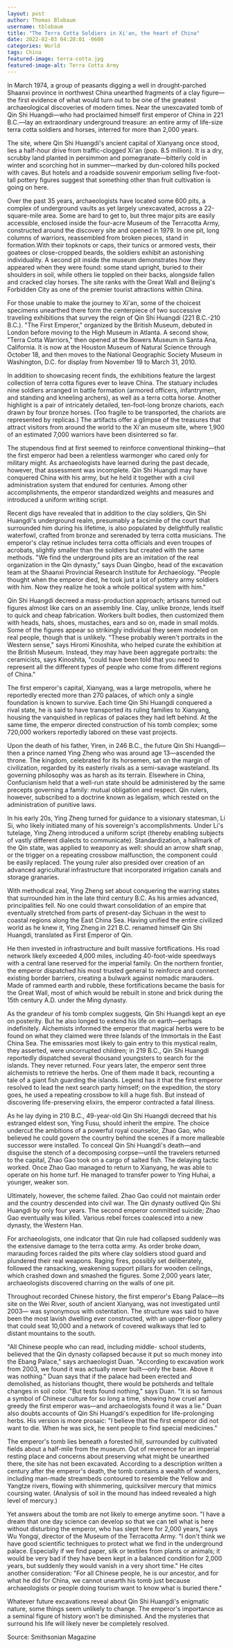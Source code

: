 ```yaml
---
layout: post 
author: Thomas Blobaum
username: tblobaum  
title: "The Terra Cotta Soldiers in Xi'an, the heart of China"
date: 2022-02-03 04:20:01 -0600
categories: World
tags: China 
featured-image: terra-cotta.jpg
featured-image-alt: Terra Cotta Army  
---
```

In March 1974, a group of peasants digging a well in drought-parched Shaanxi province in northwest China unearthed fragments of a clay figure—the first evidence of what would turn out to be one of the greatest archaeological discoveries of modern times. Near the unexcavated tomb of Qin Shi Huangdi—who had proclaimed himself first emperor of China in 221 B.C.—lay an extraordinary underground treasure: an entire army of life-size terra cotta soldiers and horses, interred for more than 2,000 years.

The site, where Qin Shi Huangdi's ancient capital of Xianyang once stood, lies a half-hour drive from traffic-clogged Xi'an (pop. 8.5 million). It is a dry, scrubby land planted in persimmon and pomegranate—bitterly cold in winter and scorching hot in summer—marked by dun-colored hills pocked with caves. But hotels and a roadside souvenir emporium selling five-foot-tall pottery figures suggest that something other than fruit cultivation is going on here.

Over the past 35 years, archaeologists have located some 600 pits, a complex of underground vaults as yet largely unexcavated, across a 22-square-mile area. Some are hard to get to, but three major pits are easily accessible, enclosed inside the four-acre Museum of the Terracotta Army, constructed around the discovery site and opened in 1979. In one pit, long columns of warriors, reassembled from broken pieces, stand in formation.With their topknots or caps, their tunics or armored vests, their goatees or close-cropped beards, the soldiers exhibit an astonishing individuality. A second pit inside the museum demonstrates how they appeared when they were found: some stand upright, buried to their shoulders in soil, while others lie toppled on their backs, alongside fallen and cracked clay horses. The site ranks with the Great Wall and Beijing's Forbidden City as one of the premier tourist attractions within China.

For those unable to make the journey to Xi'an, some of the choicest specimens unearthed there form the centerpiece of two successive traveling exhibitions that survey the reign of Qin Shi Huangdi (221 B.C.-210 B.C.). "The First Emperor," organized by the British Museum, debuted in London before moving to the High Museum in Atlanta. A second show, "Terra Cotta Warriors," then opened at the Bowers Museum in Santa Ana, California. It is now at the Houston Museum of Natural Science through October 18, and then moves to the National Geographic Society Museum in Washington, D.C. for display from November 19 to March 31, 2010.

In addition to showcasing recent finds, the exhibitions feature the largest collection of terra cotta figures ever to leave China. The statuary includes nine soldiers arranged in battle formation (armored officers, infantrymen, and standing and kneeling archers), as well as a terra cotta horse. Another highlight is a pair of intricately detailed, ten-foot-long bronze chariots, each drawn by four bronze horses. (Too fragile to be transported, the chariots are represented by replicas.) The artifacts offer a glimpse of the treasures that attract visitors from around the world to the Xi'an museum site, where 1,900 of an estimated 7,000 warriors have been disinterred so far.

The stupendous find at first seemed to reinforce conventional thinking—that the first emperor had been a relentless warmonger who cared only for military might. As archaeologists have learned during the past decade, however, that assessment was incomplete. Qin Shi Huangdi may have conquered China with his army, but he held it together with a civil administration system that endured for centuries. Among other accomplishments, the emperor standardized weights and measures and introduced a uniform writing script.

Recent digs have revealed that in addition to the clay soldiers, Qin Shi Huangdi's underground realm, presumably a facsimile of the court that surrounded him during his lifetime, is also populated by delightfully realistic waterfowl, crafted from bronze and serenaded by terra cotta musicians. The emperor's clay retinue includes terra cotta officials and even troupes of acrobats, slightly smaller than the soldiers but created with the same methods. "We find the underground pits are an imitation of the real organization in the Qin dynasty," says Duan Qingbo, head of the excavation team at the Shaanxi Provincial Research Institute for Archaeology. "People thought when the emperor died, he took just a lot of pottery army soldiers with him. Now they realize he took a whole political system with him."

Qin Shi Huangdi decreed a mass-production approach; artisans turned out figures almost like cars on an assembly line. Clay, unlike bronze, lends itself to quick and cheap fabrication. Workers built bodies, then customized them with heads, hats, shoes, mustaches, ears and so on, made in small molds. Some of the figures appear so strikingly individual they seem modeled on real people, though that is unlikely. "These probably weren't portraits in the Western sense," says Hiromi Kinoshita, who helped curate the exhibition at the British Museum. Instead, they may have been aggregate portraits: the ceramicists, says Kinoshita, "could have been told that you need to represent all the different types of people who come from different regions of China."

The first emperor's capital, Xianyang, was a large metropolis, where he reportedly erected more than 270 palaces, of which only a single foundation is known to survive. Each time Qin Shi Huangdi conquered a rival state, he is said to have transported its ruling families to Xianyang, housing the vanquished in replicas of palaces they had left behind. At the same time, the emperor directed construction of his tomb complex; some 720,000 workers reportedly labored on these vast projects.

Upon the death of his father, Yiren, in 246 B.C., the future Qin Shi Huangdi—then a prince named Ying Zheng who was around age 13—ascended the throne. The kingdom, celebrated for its horsemen, sat on the margin of civilization, regarded by its easterly rivals as a semi-savage wasteland. Its governing philosophy was as harsh as its terrain. Elsewhere in China, Confucianism held that a well-run state should be administered by the same precepts governing a family: mutual obligation and respect. Qin rulers, however, subscribed to a doctrine known as legalism, which rested on the administration of punitive laws.

In his early 20s, Ying Zheng turned for guidance to a visionary statesman, Li Si, who likely initiated many of his sovereign's accomplishments. Under Li's tutelage, Ying Zheng introduced a uniform script (thereby enabling subjects of vastly different dialects to communicate). Standardization, a hallmark of the Qin state, was applied to weaponry as well: should an arrow shaft snap, or the trigger on a repeating crossbow malfunction, the component could be easily replaced. The young ruler also presided over creation of an advanced agricultural infrastructure that incorporated irrigation canals and storage granaries.

With methodical zeal, Ying Zheng set about conquering the warring states that surrounded him in the late third century B.C. As his armies advanced, principalities fell. No one could thwart consolidation of an empire that eventually stretched from parts of present-day Sichuan in the west to coastal regions along the East China Sea. Having unified the entire civilized world as he knew it, Ying Zheng in 221 B.C. renamed himself Qin Shi Huangdi, translated as First Emperor of Qin.

He then invested in infrastructure and built massive fortifications. His road network likely exceeded 4,000 miles, including 40-foot-wide speedways with a central lane reserved for the imperial family. On the northern frontier, the emperor dispatched his most trusted general to reinforce and connect existing border barriers, creating a bulwark against nomadic marauders. Made of rammed earth and rubble, these fortifications became the basis for the Great Wall, most of which would be rebuilt in stone and brick during the 15th century A.D. under the Ming dynasty.

As the grandeur of his tomb complex suggests, Qin Shi Huangdi kept an eye on posterity. But he also longed to extend his life on earth—perhaps indefinitely. Alchemists informed the emperor that magical herbs were to be found on what they claimed were three Islands of the Immortals in the East China Sea. The emissaries most likely to gain entry to this mystical realm, they asserted, were uncorrupted children; in 219 B.C., Qin Shi Huangdi reportedly dispatched several thousand youngsters to search for the islands. They never returned. Four years later, the emperor sent three alchemists to retrieve the herbs. One of them made it back, recounting a tale of a giant fish guarding the islands. Legend has it that the first emperor resolved to lead the next search party himself; on the expedition, the story goes, he used a repeating crossbow to kill a huge fish. But instead of discovering life-preserving elixirs, the emperor contracted a fatal illness.

As he lay dying in 210 B.C., 49-year-old Qin Shi Huangdi decreed that his estranged eldest son, Ying Fusu, should inherit the empire. The choice undercut the ambitions of a powerful royal counselor, Zhao Gao, who believed he could govern the country behind the scenes if a more malleable successor were installed. To conceal Qin Shi Huangdi's death—and disguise the stench of a decomposing corpse—until the travelers returned to the capital, Zhao Gao took on a cargo of salted fish. The delaying tactic worked. Once Zhao Gao managed to return to Xianyang, he was able to operate on his home turf. He managed to transfer power to Ying Huhai, a younger, weaker son.

Ultimately, however, the scheme failed. Zhao Gao could not maintain order and the country descended into civil war. The Qin dynasty outlived Qin Shi Huangdi by only four years. The second emperor committed suicide; Zhao Gao eventually was killed. Various rebel forces coalesced into a new dynasty, the Western Han.

For archaeologists, one indicator that Qin rule had collapsed suddenly was the extensive damage to the terra cotta army. As order broke down, marauding forces raided the pits where clay soldiers stood guard and plundered their real weapons. Raging fires, possibly set deliberately, followed the ransacking, weakening support pillars for wooden ceilings, which crashed down and smashed the figures. Some 2,000 years later, archaeologists discovered charring on the walls of one pit.

Throughout recorded Chinese history, the first emperor's Ebang Palace—its site on the Wei River, south of ancient Xianyang, was not investigated until 2003— was synonymous with ostentation. The structure was said to have been the most lavish dwelling ever constructed, with an upper-floor gallery that could seat 10,000 and a network of covered walkways that led to distant mountains to the south.

"All Chinese people who can read, including middle- school students, believed that the Qin dynasty collapsed because it put so much money into the Ebang Palace," says archaeologist Duan. "According to excavation work from 2003, we found it was actually never built—only the base. Above it was nothing." Duan says that if the palace had been erected and demolished, as historians thought, there would be potsherds and telltale changes in soil color. "But tests found nothing," says Duan. "It is so famous a symbol of Chinese culture for so long a time, showing how cruel and greedy the first emperor was—and archaeologists found it was a lie." Duan also doubts accounts of Qin Shi Huangdi's expedition for life-prolonging herbs. His version is more prosaic: "I believe that the first emperor did not want to die. When he was sick, he sent people to find special medicines."

The emperor's tomb lies beneath a forested hill, surrounded by cultivated fields about a half-mile from the museum. Out of reverence for an imperial resting place and concerns about preserving what might be unearthed there, the site has not been excavated. According to a description written a century after the emperor's death, the tomb contains a wealth of wonders, including man-made streambeds contoured to resemble the Yellow and Yangtze rivers, flowing with shimmering, quicksilver mercury that mimics coursing water. (Analysis of soil in the mound has indeed revealed a high level of mercury.)

Yet answers about the tomb are not likely to emerge anytime soon. "I have a dream that one day science can develop so that we can tell what is here without disturbing the emperor, who has slept here for 2,000 years," says Wu Yongqi, director of the Museum of the Terracotta Army. "I don't think we have good scientific techniques to protect what we find in the underground palace. Especially if we find paper, silk or textiles from plants or animals; it would be very bad if they have been kept in a balanced condition for 2,000 years, but suddenly they would vanish in a very short time." He cites another consideration: "For all Chinese people, he is our ancestor, and for what he did for China, we cannot unearth his tomb just because archaeologists or people doing tourism want to know what is buried there."

Whatever future excavations reveal about Qin Shi Huangdi's enigmatic nature, some things seem unlikely to change. The emperor's importance as a seminal figure of history won't be diminished. And the mysteries that surround his life will likely never be completely resolved.

Source: Smithsonian Magazine 
